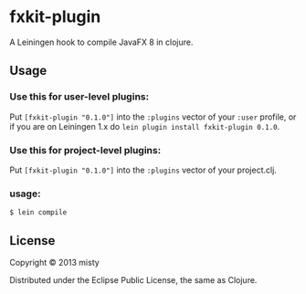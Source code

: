 # fxkit-plugin

A Leiningen hook to compile JavaFX 8 in clojure.

## Usage

### Use this for user-level plugins:

Put `[fxkit-plugin "0.1.0"]` into the `:plugins` vector of your
`:user` profile, or if you are on Leiningen 1.x do `lein plugin install
fxkit-plugin 0.1.0`.

### Use this for project-level plugins:

Put `[fxkit-plugin "0.1.0"]` into the `:plugins` vector of your project.clj.

### usage:

    $ lein compile

## License

Copyright © 2013 misty

Distributed under the Eclipse Public License, the same as Clojure.
